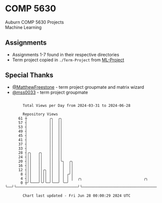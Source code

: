 # COMP 5630
Auburn COMP 5630 Projects  
Machine Learning

## Assignments
- Assignments 1-7 found in their respective directories
- Term project copied in `./Term-Project` from [ML-Project](https://github.com/wumphlett/ML-Project)

## Special Thanks
- [@MatthewFreestone](https://github.com/MatthewFreestone) - term project groupmate and matrix wizard
- [@mss0033](https://github.com/mss0033) - term project groupmate

```

        Total Views per Day from 2024-03-31 to 2024-06-28

        Repository Views
      61 ┼          ╭╮  ╭╮
      57 ┤          ││  ││
      53 ┤          ││  ││
      49 ┤          ││  ││
      45 ┤          ││  ││
      41 ┤          ││  ││
      37 ┤          ││  ││
      33 ┤          ││  ││
      28 ┤╭╮   ╭╮   ││  ││
      24 ┤││   ││   ││  ││
      20 ┤││   ││   ││  │╰╮  ╭╮
      16 ┤││   ││   ││  │ │  ││
      12 ┤││   ││╭╮ ││  │ │  ││
       8 ┤││   ││││ ││  │ │ ╭╯│
       4 ┤││   ││││ ││  │ │ │ │  ╭╮                            ╭╮
       0 ┼╯╰───╯╰╯╰─╯╰──╯ ╰─╯ ╰──╯╰────────────────────────────╯╰──────────────────────────────────

        Chart last updated - Fri Jun 28 00:00:29 2024 UTC
        
```
